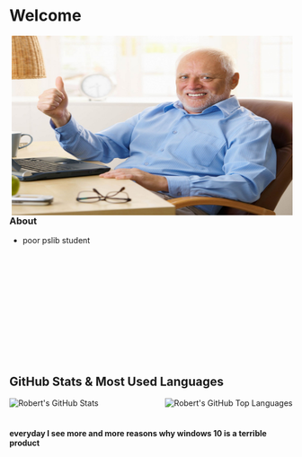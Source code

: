 # Welcome

<img align="right" alt="GIF" src="https://github.com/Robbiexd/Robbiexd/blob/main/images/pain.jpeg" width="500" height="320" />

### About
- poor pslib student

<br/>
<br/>
<br/>
<br/>
<br/>
<br/>
<br/>
<br/>
<br/>
<br/>
<br/>

## GitHub Stats & Most Used Languages

  <img align="left" alt="Robert's GitHub Stats" src="https://github-readme-stats.vercel.app/api?username=Robbiexd&show_icons=true&hide_border=true" />
  <img align="right" alt="Robert's GitHub Top Languages" src="https://github-readme-stats.vercel.app/api/top-langs/?username=Robbiexd" />

<br/>
<br/>

#### everyday I see more and more reasons why windows 10 is a terrible product

<!--
**Robbiexd/Robbiexd** is a ✨ _special_ ✨ repository because its `README.md` (this file) appears on your GitHub profile.
takhle se delaj komenty
-->
